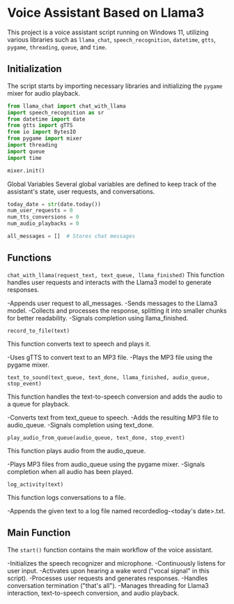 # Voice Assistant Based on Llama3

This project is a voice assistant script running on Windows 11, utilizing various libraries such as `llama_chat`, `speech_recognition`, `datetime`, `gtts`, `pygame`, `threading`, `queue`, and `time`.

## Initialization

The script starts by importing necessary libraries and initializing the `pygame` mixer for audio playback.

```python
from llama_chat import chat_with_llama
import speech_recognition as sr
from datetime import date
from gtts import gTTS
from io import BytesIO
from pygame import mixer 
import threading
import queue
import time

mixer.init()
```

Global Variables
Several global variables are defined to keep track of the assistant's state, user requests, and conversations.

```python
today_date = str(date.today())
num_user_requests = 0 
num_tts_conversions = 0 
num_audio_playbacks = 0

all_messages = []  # Stores chat messages
```
## Functions
`chat_with_llama(request_text, text_queue, llama_finished)`
This function handles user requests and interacts with the Llama3 model to generate responses.

-Appends user request to all_messages.
-Sends messages to the Llama3 model.
-Collects and processes the response, splitting it into smaller chunks for better readability.
-Signals completion using llama_finished.

`record_to_file(text)`

This function converts text to speech and plays it.

-Uses gTTS to convert text to an MP3 file.
-Plays the MP3 file using the pygame mixer.

`text_to_sound(text_queue, text_done, llama_finished, audio_queue, stop_event)`

This function handles the text-to-speech conversion and adds the audio to a queue for playback.

-Converts text from text_queue to speech.
-Adds the resulting MP3 file to audio_queue.
-Signals completion using text_done.

`play_audio_from_queue(audio_queue, text_done, stop_event)`

This function plays audio from the audio_queue.

-Plays MP3 files from audio_queue using the pygame mixer.
-Signals completion when all audio has been played.

`log_activity(text)`

This function logs conversations to a file.

-Appends the given text to a log file named recordedlog-<today's date>.txt.

## Main Function
The `start()` function contains the main workflow of the voice assistant.

-Initializes the speech recognizer and microphone.
-Continuously listens for user input.
-Activates upon hearing a wake word ("vocal signal" in this script).
-Processes user requests and generates responses.
-Handles conversation termination ("that's all").
-Manages threading for Llama3 interaction, text-to-speech conversion, and audio playback.
